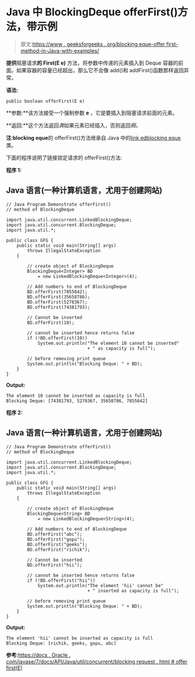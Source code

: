 # Java 中 BlockingDeque offerFirst()方法，带示例

> 原文:[https://www . geeksforgeeks . org/blocking eque-offer first-method-in-Java-with-examples/](https://www.geeksforgeeks.org/blockingdeque-offerfirst-method-in-java-with-examples/)

**提供**阻塞请求**的 First(E e)** 方法，将参数中传递的元素插入到 Deque 容器的前面。如果容器的容量已经超出，那么它不会像 add()和 addFirst()函数那样返回异常。

**语法:**

```
public boolean offerFirst(E e)
```

**参数:**该方法接受一个强制参数 **e** ，它是要插入到阻塞请求前面的元素。

**返回:**这个方法返回*真*如果元素已经插入，否则返回*假。*

**注**:**blocking eque**的 offerFirst()方法继承自 Java 中的[link edblocking eque](https://www.geeksforgeeks.org/linkedblockingdeque-in-java-with-examples/)类。

下面的程序说明了链接锁定请求的 offerFirst()方法:

**程序 1:**

## Java 语言(一种计算机语言，尤用于创建网站)

```
// Java Program Demonstrate offerFirst()
// method of BlockingDeque

import java.util.concurrent.LinkedBlockingDeque;
import java.util.concurrent.BlockingDeque;
import java.util.*;

public class GFG {
    public static void main(String[] args)
        throws IllegalStateException
    {

        // create object of BlockingDeque
        BlockingDeque<Integer> BD
            = new LinkedBlockingDeque<Integer>(4);

        // Add numbers to end of BlockingDeque
        BD.offerFirst(7855642);
        BD.offerFirst(35658786);
        BD.offerFirst(5278367);
        BD.offerFirst(74381793);

        // Cannot be inserted
        BD.offerFirst(10);

        // cannot be inserted hence returns false
        if (!BD.offerFirst(10))
            System.out.println("The element 10 cannot be inserted"
                               + " as capacity is full");

        // before removing print queue
        System.out.println("Blocking Deque: " + BD);
    }
}
```

**Output:** 

```
The element 10 cannot be inserted as capacity is full
Blocking Deque: [74381793, 5278367, 35658786, 7855642]
```

**程序 2:**

## Java 语言(一种计算机语言，尤用于创建网站)

```
// Java Program Demonstrate offerFirst()
// method of BlockingDeque

import java.util.concurrent.LinkedBlockingDeque;
import java.util.concurrent.BlockingDeque;
import java.util.*;

public class GFG {
    public static void main(String[] args)
        throws IllegalStateException
    {

        // create object of BlockingDeque
        BlockingDeque<String> BD
            = new LinkedBlockingDeque<String>(4);

        // Add numbers to end of BlockingDeque
        BD.offerFirst("abc");
        BD.offerFirst("gopu");
        BD.offerFirst("geeks");
        BD.offerFirst("richik");

        // Cannot be inserted
        BD.offerFirst("hii");

        // cannot be inserted hence returns false
        if (!BD.offerFirst("hii"))
            System.out.println("The element 'hii' cannot be"
                               + " inserted as capacity is full");

        // before removing print queue
        System.out.println("Blocking Deque: " + BD);
    }
}
```

**Output:** 

```
The element 'hii' cannot be inserted as capacity is full
Blocking Deque: [richik, geeks, gopu, abc]
```

**参考:**[https://docs . Oracle . com/javase/7/docs/API/Java/util/concurrent/blocking request . html # offer first(E)](https://docs.oracle.com/javase/7/docs/api/java/util/concurrent/BlockingDeque.html#offerFirst(E))